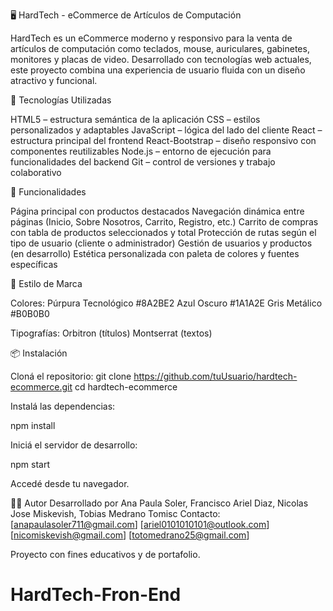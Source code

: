 🖥️ HardTech - eCommerce de Artículos de Computación

HardTech es un eCommerce moderno y responsivo para la venta de artículos de computación como teclados, mouse, auriculares, gabinetes, monitores y placas de video. Desarrollado con tecnologías web actuales, este proyecto combina una experiencia de usuario fluida con un diseño atractivo y funcional.

🚀 Tecnologías Utilizadas

HTML5 – estructura semántica de la aplicación
CSS – estilos personalizados y adaptables
JavaScript – lógica del lado del cliente
React – estructura principal del frontend
React-Bootstrap – diseño responsivo con componentes reutilizables
Node.js – entorno de ejecución para funcionalidades del backend
Git – control de versiones y trabajo colaborativo

🛒 Funcionalidades

Página principal con productos destacados
Navegación dinámica entre páginas (Inicio, Sobre Nosotros, Carrito, Registro, etc.)
Carrito de compras con tabla de productos seleccionados y total
Protección de rutas según el tipo de usuario (cliente o administrador)
Gestión de usuarios y productos (en desarrollo)
Estética personalizada con paleta de colores y fuentes específicas

🎨 Estilo de Marca

Colores:
Púrpura Tecnológico #8A2BE2
Azul Oscuro #1A1A2E
Gris Metálico #B0B0B0

Tipografías:
Orbitron (títulos)
Montserrat (textos)

📦 Instalación

Cloná el repositorio:
git clone https://github.com/tuUsuario/hardtech-ecommerce.git
cd hardtech-ecommerce

Instalá las dependencias:

npm install

Iniciá el servidor de desarrollo:

npm start

Accedé desde tu navegador.

👨‍💻 Autor
Desarrollado por Ana Paula Soler, Francisco Ariel Diaz, Nicolas Jose Miskevish, Tobias Medrano Tomisc
Contacto: 
[anapaulasoler711@gmail.com]
[ariel0101010101@outlook.com]
[nicomiskevish@gmail.com]
[totomedrano25@gmail.com]

Proyecto con fines educativos y de portafolio.


# HardTech-Fron-End
